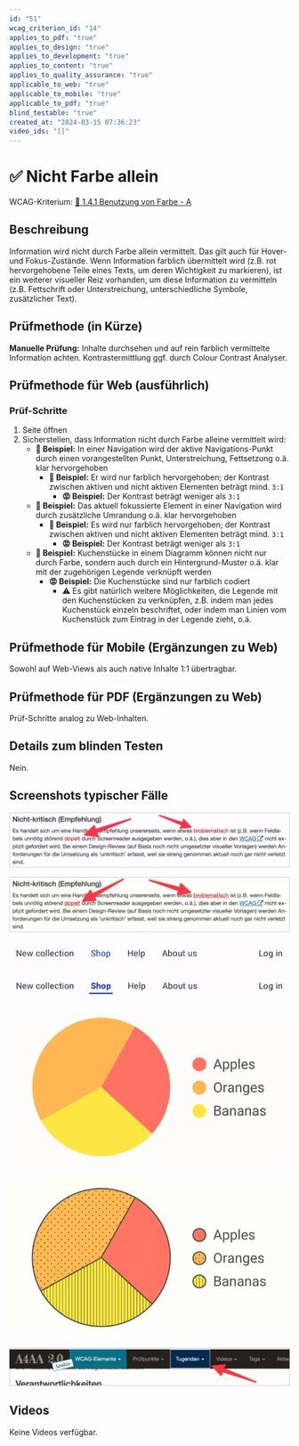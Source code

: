 ```yaml
---
id: "51"
wcag_criterion_id: "14"
applies_to_pdf: "true"
applies_to_design: "true"
applies_to_development: "true"
applies_to_content: "true"
applies_to_quality_assurance: "true"
applicable_to_web: "true"
applicable_to_mobile: "true"
applicable_to_pdf: "true"
blind_testable: "true"
created_at: "2024-03-15 07:36:23"
video_ids: "[]"
---
```


# ✅ Nicht Farbe allein

WCAG-Kriterium: [📜 1.4.1 Benutzung von Farbe - A](..)

## Beschreibung

Information wird nicht durch Farbe allein vermittelt. Das gilt auch für Hover- und Fokus-Zustände. Wenn Information farblich übermittelt wird (z.B. rot hervorgehobene Teile eines Texts, um deren Wichtigkeit zu markieren), ist ein weiterer visueller Reiz vorhanden, um diese Information zu vermitteln (z.B. Fettschrift oder Unterstreichung, unterschiedliche Symbole, zusätzlicher Text).

## Prüfmethode (in Kürze)

**Manuelle Prüfung:** Inhalte durchsehen und auf rein farblich vermittelte Information achten. Kontrastermittlung ggf. durch Colour Contrast Analyser.

## Prüfmethode für Web (ausführlich)

### Prüf-Schritte

1. Seite öffnen
1. Sicherstellen, dass Information nicht durch Farbe alleine vermittelt wird:
    - **🙂 Beispiel:** In einer Navigation wird der aktive Navigations-Punkt durch einen vorangestellten Punkt, Unterstreichung, Fettsetzung o.ä. klar hervorgehoben
        - **🙂 Beispiel:** Er wird nur farblich hervorgehoben; der Kontrast zwischen aktiven und nicht aktiven Elementen beträgt mind. `3:1`
            - **😡 Beispiel:** Der Kontrast beträgt weniger als `3:1`
    - **🙂 Beispiel:** Das aktuell fokussierte Element in einer Navigation wird durch zusätzliche Umrandung o.ä. klar hervorgehoben
        - **🙂 Beispiel:** Es wird nur farblich hervorgehoben; der Kontrast zwischen aktiven und nicht aktiven Elementen beträgt mind. `3:1`
            - **😡 Beispiel:** Der Kontrast beträgt weniger als `3:1`
    - **🙂 Beispiel:** Kuchenstücke in einem Diagramm können nicht nur durch Farbe, sondern auch durch ein Hintergrund-Muster o.ä. klar mit der zugehörigen Legende verknüpft werden
        - **😡 Beispiel:** Die Kuchenstücke sind nur farblich codiert
            - ⚠️ Es gibt natürlich weitere Möglichkeiten, die Legende mit den Kuchenstücken zu verknüpfen, z.B. indem man jedes Kuchenstück einzeln beschriftet, oder indem man Linien vom Kuchenstück zum Eintrag in der Legende zieht, o.ä.

## Prüfmethode für Mobile (Ergänzungen zu Web)

Sowohl auf Web-Views als auch native Inhalte 1:1 übertragbar.

## Prüfmethode für PDF (Ergänzungen zu Web)

Prüf-Schritte analog zu Web-Inhalten.

## Details zum blinden Testen

Nein.

## Screenshots typischer Fälle

![Fehlerhafte Wörter in Text nur rötlich hervorgehoben](images/fehlerhafte-wrter-in-text-nur-rtlich-hervorgehoben.png)

![Fehlerhafte Wörter zusätzlich durch gepunktete Unterstreichung hervorgehoben](images/fehlerhafte-wrter-zustzlich-durch-gepunktete-unterstreichung-hervorgehoben.png)

![Aktiver Navigations-Punkt nur farblich hervorgehoben](images/aktiver-navigations-punkt-nur-farblich-hervorgehoben.png)

![Aktiver Navigations-Punkt zusätzlich mit Fettung und Unterstreichung hervorgehoben](images/aktiver-navigations-punkt-zustzlich-mit-fettung-und-unterstreichung-hervorgehoben.png)

![Kuchen-Diagramm rein farblich codiert](images/kuchen-diagramm-rein-farblich-codiert.png)

![Kuchen-Diagramm zusätzlich mit Muster codiert](images/kuchen-diagramm-zustzlich-mit-muster-codiert.png)

![Fokus-Zustand durch Umrandung gut erkennbar](images/fokus-zustand-durch-umrandung-gut-erkennbar.png)

## Videos

Keine Videos verfügbar.
